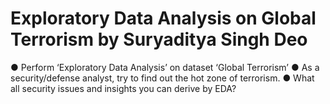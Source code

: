 # Exploratory Data Analysis on Global Terrorism by Suryaditya Singh Deo
● Perform ‘Exploratory Data Analysis’ on dataset ‘Global Terrorism’
● As a security/defense analyst, try to find out the hot zone of terrorism.
● What all security issues and insights you can derive by EDA? 
